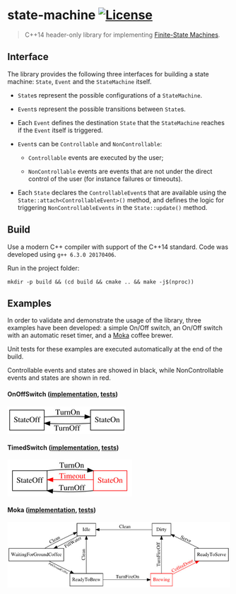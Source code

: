 # state-machine [![License][license-img]][license-link]

> C++14 header-only library for implementing
> [Finite-State Machines](https://en.wikipedia.org/wiki/Finite-state_machine).

## Interface

The library provides the following three interfaces for building a state
 machine: `State`, `Event` and the `StateMachine` itself.

- `State`s represent the possible configurations of a `StateMachine`.

- `Event`s represent the possible transitions between `State`s.

- Each `Event` defines the destination `State` that the `StateMachine`
  reaches if the `Event` itself is triggered.

- `Event`s can be `Controllable` and `NonControllable`:

  - `Controllable` events are executed by the user;

  - `NonControllable` events are events that are not under the direct control
    of the user (for instance failures or timeouts).

- Each `State` declares the `ControllableEvent`s that are available using the
  `State::attach<ControllableEvent>()` method, and defines the logic for
  triggering `NonControllableEvents` in the `State::update()` method.

## Build

Use a modern C++ compiler with support of the C++14 standard.
Code was developed using `g++ 6.3.0 20170406`.

Run in the project folder:

```
mkdir -p build && (cd build && cmake .. && make -j$(nproc))
```

## Examples

In order to validate and demonstrate the usage of the library, three examples
have been developed: a simple On/Off switch, an On/Off switch with an
automatic reset timer, and a [Moka][moka-img] coffee brewer.

Unit tests for these examples are executed automatically at the end of the
build.

Controllable events and states are showed in black, while NonControllable
events and states are shown in red.

#### OnOffSwitch ([implementation][example-code-onoffswitch], [tests][example-test-onoffswitch])

![OnOffSwitch][example-img-onoffswitch]

#### TimedSwitch ([implementation][example-code-timedswitch], [tests][example-test-timedswitch])

![TimedSwitch][example-img-timedswitch]

#### Moka ([implementation][example-code-moka], [tests][example-test-moka])

![Moka][example-img-moka]


[build-img]: https://gitlab.com/antoniocoratelli/state-machine/badges/master/build.svg
[build-link]: https://gitlab.com/antoniocoratelli/state-machine/commits/master

[doc-img]: https://img.shields.io/badge/doxy-available-brightgreen.svg?style=flat
[doc-link]: https://antoniocoratelli.gitlab.io/state-machine/annotated.html

[license-img]: https://img.shields.io/badge/license-BSD-blue.svg?style=flat
[license-link]: LICENSE

[example-img-onoffswitch]: doc/examples/onoffswitch.jpg
[example-img-timedswitch]: doc/examples/timedswitch.jpg
[example-img-moka]: doc/examples/moka.jpg

[example-code-onoffswitch]: examples/onoffswitch/OnOffSwitch.h
[example-code-timedswitch]: examples/timedswitch/TimedSwitch.h
[example-code-moka]: examples/moka/Moka.h

[example-test-onoffswitch]: examples/onoffswitch/OnOffSwitch.cpp
[example-test-timedswitch]: examples/timedswitch/TimedSwitch.cpp
[example-test-moka]: examples/moka/Moka.cpp

[moka-img]: https://upload.wikimedia.org/wikipedia/commons/thumb/d/de/Moka2.jpg/855px-Moka2.jpg
